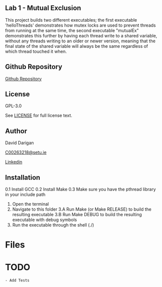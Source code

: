## Lab 1 - Mutual Exclusion

This project builds two different executables; the first executable 'helloThreads' demonstrates how mutex locks are used
to prevent threads from running at the same time, the second executable "mutualEx" demonstrates this further by having each thread
write to a shared variable, without any threads writing to an older or newer version, meaning that the final state of the shared
variable will always be the same regardless of which thread touched it when.

## Github Repository 

[Github Repository](www.github.com/AlexDarigan/concurrencydev)

## License

GPL-3.0

See [LICENSE](LICENSE) for full license text.

## Author

David Darigan

C00263218@setu.ie

[Linkedin](https://www.linkedin.com/in/daviddarigan/)

## Installation

0.1 Install GCC
0.2 Install Make
0.3 Make sure you have the pthread library in your include path
1.  Open the terminal
2.  Navigate to this folder
3.A Run Make (or Make RELEASE) to build the resulting executable
3.B Run Make DEBUG to build the resulting executable with debug symbols
4.  Run the executable through the shell (./<exenamehere>)

# Files



# TODO

    - Add Tests


